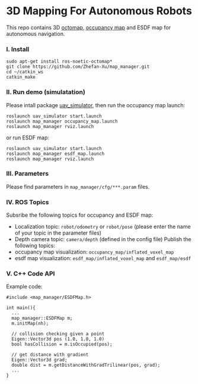 # 3D Mapping For Autonomous Robots
This repo contains 3D [octomap](https://octomap.github.io/), [occupancy map](https://en.wikipedia.org/wiki/Occupancy_grid_mapping) and ESDF map for autonomous navigation.

### I. Install
```
sudo apt-get install ros-noetic-octomap*
git clone https://github.com/Zhefan-Xu/map_manager.git
cd ~/catkin_ws
catkin_make
```
### II. Run demo (simulatation)
Please intall package [uav_simulator](https://github.com/Zhefan-Xu/uav_simulator.git), then run the occupancy map launch: 
```
roslaunch uav_simulator start.launch
roslaunch map_manager occupancy_map.launch
roslaunch map_manager rviz.launch
```

or run ESDF map:
```
roslaunch uav_simulator start.launch
roslaunch map_manager esdf_map.launch
roslaunch map_manager rviz.launch
```

### III. Parameters
Please find parameters in ```map_manager/cfg/***.param``` files.

### IV. ROS Topics
Subsribe the following topics for occupancy and ESDF map:
  - Localization topic: ```robot/odometry``` or ```robot/pose``` (please enter the name of your topic in the parameter files)
  - Depth camera topic: ```camera/depth``` (defined in the config file)
Publish the following topics:
  - occupancy map visualization: ```occupancy_map/inflated_voxel_map```
  - esdf map visualization: ```esdf_map/inflated_voxel_map``` and ```esdf_map/esdf```

### V. C++ Code API
Example code:
```
#include <map_manager/ESDFMap.h>

int main(){
  ...
  map_manager::ESDFMap m;
  m.initMap(nh);
  
  // collision checking given a point
  Eigen::Vector3d pos (1.0, 1.0, 1.0)
  bool hasCollision = m.isOccupied(pos);
  
  // get distance with gradient
  Eigen::Vector3d grad;
  double dist = m.getDistanceWithGradTrilinear(pos, grad);
  ...
}
```


